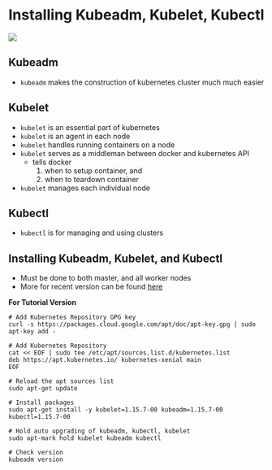 # Installing Kubeadm, Kubelet, Kubectl

<img src="https://user-images.githubusercontent.com/6856382/221334390-a542a4f3-9967-46dc-a934-ee0a12ca3142.png">

## Kubeadm

- `kubeadm` makes the construction of kubernetes cluster much much easier

## Kubelet

- `kubelet` is an essential part of kubernetes
- `kubelet` is an agent in each node
- `kubelet` handles running containers on a node
- `kubelet` serves as a middleman between docker and kubernetes API
    - tells docker 
        1. when to setup container, and 
        2. when to teardown container
- `kubelet` manages each individual node

## Kubectl

- `kubectl` is for managing and using clusters

## Installing Kubeadm, Kubelet, and Kubectl
- Must be done to both master, and all worker nodes
- More for recent version can be found [here](https://kubernetes.io/docs/setup/production-environment/tools/kubeadm/install-kubeadm/)


**For Tutorial Version**
```
# Add Kubernetes Repository GPG key
curl -s https://packages.cloud.google.com/apt/doc/apt-key.gpg | sudo apt-key add -

# Add Kubernetes Repository
cat << EOF | sudo tee /etc/apt/sources.list.d/kubernetes.list
deb https://apt.kubernetes.io/ kubernetes-xenial main
EOF

# Reload the apt sources list
sudo apt-get update

# Install packages
sudo apt-get install -y kubelet=1.15.7-00 kubeadm=1.15.7-00 kubectl=1.15.7-00

# Hold auto upgrading of kubeadm, kubectl, kubelet
sudo apt-mark hold kubelet kubeadm kubectl

# Check version
kubeadm version
```

